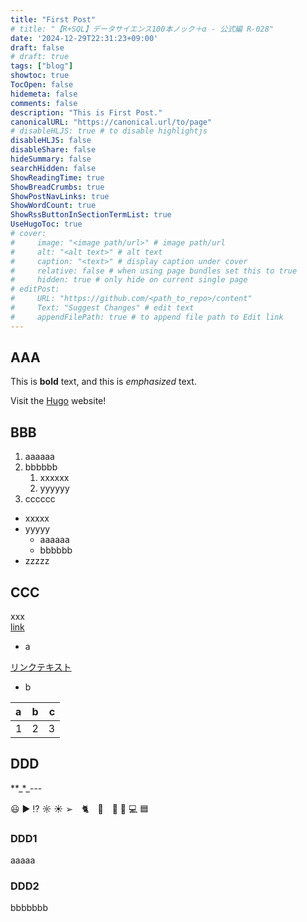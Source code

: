 ```yaml
---
title: "First Post"
# title: "【R+SQL】データサイエンス100本ノック＋α - 公式編 R-028"
date: '2024-12-29T22:31:23+09:00'
draft: false
# draft: true
tags: ["blog"]
showtoc: true
TocOpen: false
hidemeta: false
comments: false
description: "This is First Post."
canonicalURL: "https://canonical.url/to/page"
# disableHLJS: true # to disable highlightjs
disableHLJS: false
disableShare: false
hideSummary: false
searchHidden: false
ShowReadingTime: true
ShowBreadCrumbs: true
ShowPostNavLinks: true
ShowWordCount: true
ShowRssButtonInSectionTermList: true
UseHugoToc: true
# cover:
#     image: "<image path/url>" # image path/url
#     alt: "<alt text>" # alt text
#     caption: "<text>" # display caption under cover
#     relative: false # when using page bundles set this to true
#     hidden: true # only hide on current single page
# editPost:
#     URL: "https://github.com/<path_to_repo>/content"
#     Text: "Suggest Changes" # edit text
#     appendFilePath: true # to append file path to Edit link
---
```


## AAA

This is **bold** text, and this is *emphasized* text.

Visit the [Hugo](https://gohugo.io) website!

## BBB

1. aaaaaa
2. bbbbbb
   1. xxxxxx
   2. yyyyyy
3. cccccc

- xxxxx
- yyyyy
  - aaaaaa
  - bbbbbb
- zzzzz

## CCC

xxx  
[link](https://adityatelange.github.io/hugo-PaperMod/posts/papermod/papermod-installation/)

* a  

<a href="https://adityatelange.github.io/hugo-PaperMod/posts/papermod/papermod-installation/" target="_blank">リンクテキスト</a>

* b  

| a    |   b   |    c |
| :--- | :---: | ---: |
| 1    |   2   |    3 |

## DDD

\*\*\_\*\_\-\-\-

😃 ▶︎ ⁉︎ ☼ ☀︎ ➢　🐈　🍎　🥎 🚙 💻 🟦

### DDD1

aaaaa

### DDD2

bbbbbbb

